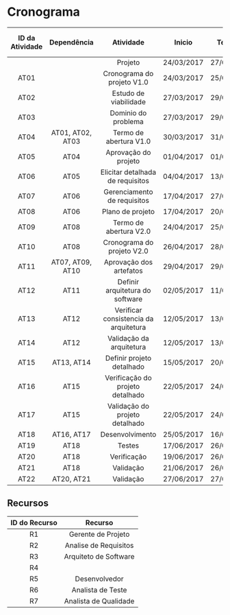 # Cronograma

| ID da Atividade | Dependência | Atividade | Inicio | Término | Tempo Previsto (dias) | Recurso |
|:---------------:|:-----------:|:---------:|:------:|:-------:|:---------------------:|:-------:|
|      |                  | Projeto                          | 24/03/2017 | 27/06/2017 | 95 |   |
| AT01 |                  | Cronograma do projeto V1.0       | 24/03/2017 | 25/03/2017 | 2 | R1 |
| AT02 |                  | Estudo de viabilidade            | 27/03/2017 | 29/03/2017 | 3 | R1, R2, R3, R4 |
| AT03 |                  | Dominio do problema              | 27/03/2017 | 29/03/2017 | 3 | R1, R2 |
| AT04 | AT01, AT02, AT03 | Termo de abertura V1.0           | 30/03/2017 | 31/03/2017 | 2 | R1 |
| AT05 | AT04             | Aprovação do projeto             | 01/04/2017 | 01/04/2017 | 1 | R1 |
| AT06 | AT05             | Elicitar detalhada de requisitos | 04/04/2017 | 13/03/2017 | 10 | R2 |
| AT07 | AT06             | Gerenciamento de requisitos      | 17/04/2017 | 27/06/2017 | 71 | R2 |
| AT08 | AT06             | Plano de projeto                 | 17/04/2017 | 20/04/2017 | 4 | R1 |
| AT09 | AT08             | Termo de abertura V2.0           | 24/04/2017 | 25/04/2017 | 2 | R1 |
| AT10 | AT08             | Cronograma do projeto V2.0       | 26/04/2017 | 28/04/2017 | 3 | R1 |
| AT11 | AT07, AT09, AT10 | Aprovação dos artefatos          | 29/04/2017 | 29/04/2017 | 1 | R1 |
| AT12 | AT11             | Definir arquitetura do software  | 02/05/2017 | 11/05/2017 | 9 | R3 |
| AT13 | AT12             | Verificar consistencia da arquitetura | 12/05/2017 | 13/05/2017 | 2 | R7 |
| AT14 | AT12             | Validação da arquitetura         | 12/05/2017 | 13/05/2017 | 2 | R1, R4, R5, R6 |
| AT15 | AT13, AT14       | Definir projeto detalhado        | 15/05/2017 | 20/05/2017 | 6 | R4 |
| AT16 | AT15             | Verificação do projeto detalhado | 22/05/2017 | 24/05/2017 | 3 | R7 |
| AT17 | AT15             | Validação do projeto detalhado   | 22/05/2017 | 24/05/2017 | 3 | R1, R5, R6 |
| AT18 | AT16, AT17       | Desenvolvimento                  | 25/05/2017 | 16/06/2017 | 19 | R5 |
| AT19 | AT18             | Testes                           | 17/06/2017 | 26/06/2017 | 8 | R5, R6 |
| AT20 | AT18             | Verificação                      | 19/06/2017 | 26/06/2017 | 7 | R7 |
| AT21 | AT18             | Validação                        | 21/06/2017 | 26/06/2017 | 5 | Cliente |
| AT22 | AT20, AT21       | Validação                        | 27/06/2017 | 27/06/2017 | 1 | R1 |



## Recursos

| ID do Recurso | Recurso |
|:-------------:|:-------:|
| R1 | Gerente de Projeto |
| R2 | Analise de Requisitos |
| R3 | Arquiteto de Software |
| R4 |  |
| R5 | Desenvolvedor |
| R6 | Analista de Teste |
| R7 | Analista de Qualidade |


